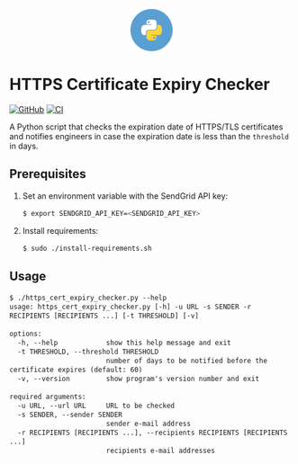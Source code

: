 <div align="center">
    <p>
        <img alt="Python Logo" src="img/circle-python.svg?sanitize=true" width="75" />
    </p>
</div>

# HTTPS Certificate Expiry Checker

[![GitHub](https://img.shields.io/github/license/wozorio/https-cert-expiry-checker)](https://github.com/wozorio/https-cert-expiry-checker/blob/main/LICENSE)
[![CI](https://github.com/wozorio/https-cert-expiry-checker/actions/workflows/ci.yml/badge.svg)](https://github.com/wozorio/https-cert-expiry-checker/actions/workflows/ci.yml)

A Python script that checks the expiration date of HTTPS/TLS certificates and notifies engineers in case the expiration date is less than the `threshold` in days.

## Prerequisites

1. Set an environment variable with the SendGrid API key:
    ```bash
    $ export SENDGRID_API_KEY=<SENDGRID_API_KEY>
    ```

1. Install requirements:

    ```bash
    $ sudo ./install-requirements.sh
    ```

## Usage

```
$ ./https_cert_expiry_checker.py --help
usage: https_cert_expiry_checker.py [-h] -u URL -s SENDER -r RECIPIENTS [RECIPIENTS ...] [-t THRESHOLD] [-v]

options:
  -h, --help            show this help message and exit
  -t THRESHOLD, --threshold THRESHOLD
                        number of days to be notified before the certificate expires (default: 60)
  -v, --version         show program's version number and exit

required arguments:
  -u URL, --url URL     URL to be checked
  -s SENDER, --sender SENDER
                        sender e-mail address
  -r RECIPIENTS [RECIPIENTS ...], --recipients RECIPIENTS [RECIPIENTS ...]
                        recipients e-mail addresses

```
